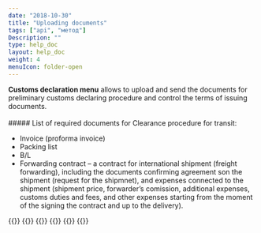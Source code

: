 ```yaml
---
date: "2018-10-30"
title: "Uploading documents"
tags: ["api", "метод"]
Description: ""
type: help_doc
layout: help_doc
weight: 4
menuIcon: folder-open
---
```


<div class="pixxett-alert pixxett-alert-icon alert4-light">
  <i class="fa fa-info-circle"></i><b>Customs declaration menu</b>  allows to upload and send the documents for preliminary customs declaring procedure and control the terms of issuing documents. 
</div>
<br/>
##### List of required documents for Clearance procedure for transit:

* Invoice (proforma invoice)
* Packing list
* B/L
* Forwarding contract – a contract for international shipment (freight forwarding), including the documents confirming agreement son the shipment (request for the shipmnet), and expenses connected to the shipment (shipment price, forwarder’s comission, additional expenses, customs duties and fees, and other expenses starting from the moment of the signing the contract and up to the delivery).


{{<seeAlso>}}
    {{<seeAlsoItem link="/en/customs_documents/download_and_send/" text="How to upload the documents">}}
    {{<seeAlsoItem link="/en/customs_documents/reloading/" text="How to additionally upload documents">}}
    {{<seeAlsoItem link="/en/customs_documents/statuses/" text="Status of the documents">}}
    {{<seeAlsoItem link="/en/customs_documents/history/" text="How to view the history of documents’ package">}}
{{</seeAlso>}}
